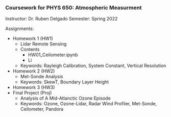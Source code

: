 ### Coursework for PHYS 650: Atmospheric Measurment
Instructor: Dr. Ruben Delgado
Semester: Spring 2022

Assignments: 
- Homework 1 (HW1)
    - Lidar Remote Sensing
    - Contents
        - HW01_Ceilometer.ipynb
        - Li
    - Keywords: Rayleigh Calibration, System Constant, Vertical Resolution 
- Homework 2 (HW2)
    - Met-Sonde Analysis
    - Keywords: SkewT, Boundary Layer Height
- Homework 3 (HW3)
- Final Project (Proj)
    - Analysis of A Mid-Atlanctic Ozone Episode
    - Keywords: Ozone, Ozone-Lidar, Radar Wind Profiler, Met-Sonde, Ceilometer, Pandora

